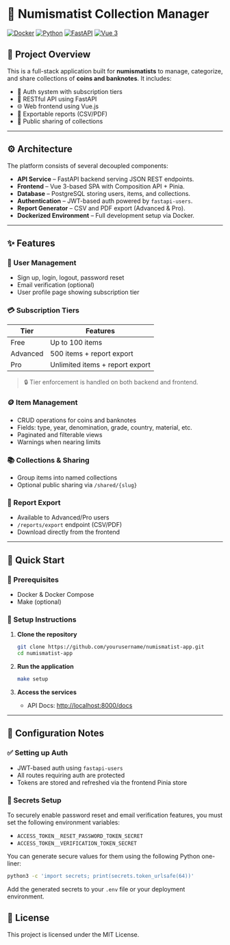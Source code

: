 # 🪹 Numismatist Collection Manager

[![Docker](https://img.shields.io/badge/docker-ready-blue)](https://www.docker.com/)
[![Python](https://img.shields.io/badge/python-3.12%2B-blue)](https://www.python.org/)
[![FastAPI](https://img.shields.io/badge/backend-FastAPI-green)](https://fastapi.tiangolo.com/)
[![Vue 3](https://img.shields.io/badge/frontend-Vue_3-blueviolet)](https://vuejs.org/)

## 🌟 Project Overview

This is a full-stack application built for **numismatists** to manage, categorize, and share collections of **coins and banknotes**. It includes:

* 🔐 Auth system with subscription tiers
* 📆 RESTful API using FastAPI
* 🌐 Web frontend using Vue.js
* 📁 Exportable reports (CSV/PDF)
* 🔗 Public sharing of collections

---

## ⚙️ Architecture

The platform consists of several decoupled components:

* **API Service** – FastAPI backend serving JSON REST endpoints.
* **Frontend** – Vue 3-based SPA with Composition API + Pinia.
* **Database** – PostgreSQL storing users, items, and collections.
* **Authentication** – JWT-based auth powered by `fastapi-users`.
* **Report Generator** – CSV and PDF export (Advanced & Pro).
* **Dockerized Environment** – Full development setup via Docker.

---

## ✨ Features

### 👤 User Management

* Sign up, login, logout, password reset
* Email verification (optional)
* User profile page showing subscription tier

### 💳 Subscription Tiers

| Tier     | Features                              |
|----------|---------------------------------------|
| Free     | Up to 100 items                       |
| Advanced | 500 items + report export             |
| Pro      | Unlimited items + report export       |

> 🔒 Tier enforcement is handled on both backend and frontend.

### 🪙 Item Management

* CRUD operations for coins and banknotes
* Fields: type, year, denomination, grade, country, material, etc.
* Paginated and filterable views
* Warnings when nearing limits

### 📚 Collections & Sharing

* Group items into named collections
* Optional public sharing via `/shared/{slug}`

### 📄 Report Export

* Available to Advanced/Pro users
* `/reports/export` endpoint (CSV/PDF)
* Download directly from the frontend

---

## 🚀 Quick Start

### 🔧 Prerequisites

* Docker & Docker Compose
* Make (optional)

### 🏁 Setup Instructions

1. **Clone the repository**

   ```bash
   git clone https://github.com/yourusername/numismatist-app.git
   cd numismatist-app
   ```

2. **Run the application**

   ```bash
   make setup
   ```

3. **Access the services**

   * API Docs: [http://localhost:8000/docs](http://localhost:8099/docs)

---

## 🔐 Configuration Notes

### ✅ Setting up Auth

* JWT-based auth using `fastapi-users`
* All routes requiring auth are protected
* Tokens are stored and refreshed via the frontend Pinia store

### 🔑 Secrets Setup

To securely enable password reset and email verification features, you must set the following environment variables:

* `ACCESS_TOKEN__RESET_PASSWORD_TOKEN_SECRET`
* `ACCESS_TOKEN__VERIFICATION_TOKEN_SECRET`

You can generate secure values for them using the following Python one-liner:

```bash
python3 -c 'import secrets; print(secrets.token_urlsafe(64))'
```

Add the generated secrets to your `.env` file or your deployment environment.


## 🧪 License

This project is licensed under the MIT License.
